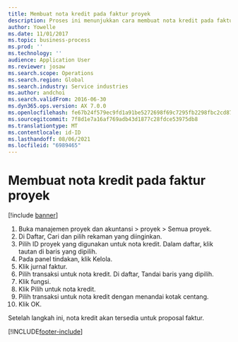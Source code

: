```yaml
---
title: Membuat nota kredit pada faktur proyek
description: Proses ini menunjukkan cara membuat nota kredit pada faktur proyek yang telah diposting.
author: Yowelle
ms.date: 11/01/2017
ms.topic: business-process
ms.prod: ''
ms.technology: ''
audience: Application User
ms.reviewer: josaw
ms.search.scope: Operations
ms.search.region: Global
ms.search.industry: Service industries
ms.author: andchoi
ms.search.validFrom: 2016-06-30
ms.dyn365.ops.version: AX 7.0.0
ms.openlocfilehash: fe67b24f579ec9fd1a91be5272698f69c7295fb2298fbc2cd872f24a5858ce99
ms.sourcegitcommit: 7f8d1e7a16af769adb43d1877c28fdce53975db8
ms.translationtype: MT
ms.contentlocale: id-ID
ms.lasthandoff: 08/06/2021
ms.locfileid: "6989465"
---
```

# <a name="create-a-credit-note-on-project-invoices"></a>Membuat nota kredit pada faktur proyek

[!include [banner](../../includes/banner.md)]

1. Buka manajemen proyek dan akuntansi > proyek > Semua proyek. 
2. Di Daftar, Cari dan pilih rekaman yang diinginkan. 
3. Pilih ID proyek yang digunakan untuk nota kredit. Dalam daftar, klik tautan di baris yang dipilih. 
4. Pada panel tindakan, klik Kelola. 
5. Klik jurnal faktur. 
6. Pilih transaksi untuk nota kredit. Di daftar, Tandai baris yang dipilih. 
7. Klik fungsi. 
8. Klik Pilih untuk nota kredit. 
9. Pilih transaksi untuk nota kredit dengan menandai kotak centang.
10. Klik OK. 

Setelah langkah ini, nota kredit akan tersedia untuk proposal faktur.


[!INCLUDE[footer-include](../../includes/footer-banner.md)]